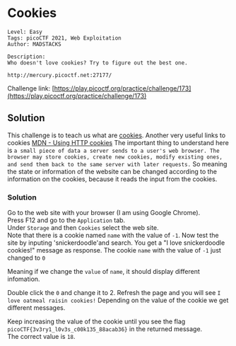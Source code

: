 # Cookies

```
Level: Easy
Tags: picoCTF 2021, Web Exploitation
Author: MADSTACKS
 
Description:
Who doesn't love cookies? Try to figure out the best one. 

http://mercury.picoctf.net:27177/
```
Challenge link: [https://play.picoctf.org/practice/challenge/173](https://play.picoctf.org/practice/challenge/173)

## Solution

This challenge is to teach us what are [cookies](https://en.wikipedia.org/wiki/HTTP_cookie).
Another very useful links to cookies [MDN - Using HTTP cookies](https://developer.mozilla.org/en-US/docs/Web/HTTP/Cookies)
The important thing to understand here is `a small piece of data a server sends to a user's web browser. The browser may store cookies, create new cookies, modify existing ones, and send them back to the same server with later requests.`
So meaning the state or information of the website can be changed according to the information on the cookies, because it reads the input from the cookies.

### Solution

Go to the web site with your browser (I am using Google Chrome).    
Press F12 and go to the `Application` tab.  
Under `Storage` and then `Cookies` select the web site.  
Note that there is a cookie named `name` with the value of `-1`.
Now test the site by inputing 'snickerdoodle'and search.
You get a "I love snickerdoodle cookies!" message as response.
The cookie `name` with the value of `-1` just changed to `0`

Meaning if we change the `value` of `name`, it should display different infomation.

Double click the `0` and change it to 2. Refresh the page and you will see `I love oatmeal raisin cookies!`
Depending on the value of the cookie we get different messages.

Keep increasing the value of the cookie until you see the flag `picoCTF{3v3ry1_l0v3s_c00k135_88acab36}` in the returned message.  
The correct value is `18`.

